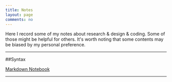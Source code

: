```yaml
---
title: Notes
layout: page
comments: no
---
```


Here I record some of my notes about research & design & coding. Some of those might be helpful for others. It's worth noting that some contents may be biased by my personal preference.

----------

##Syntax

[Markdown Notebook](/notes/markdown-syntax)





----------
